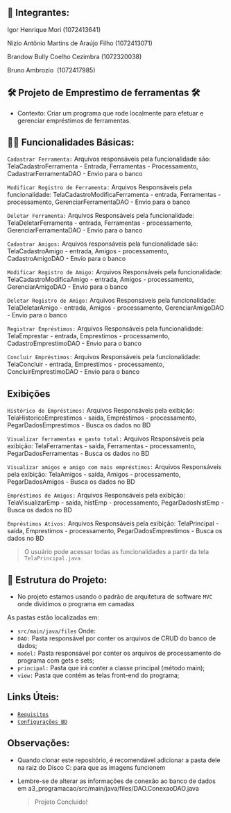 ## 👦 Integrantes:
Igor Henrique Mori
(1072413641)

Nizio Antônio Martins de Araújo Filho 
(1072413071)

Brandow Bully Coelho Cezimbra
(1072320038)

Bruno Ambrozio 
(1072417985)

## 🛠️ Projeto de Emprestimo de ferramentas 🛠️ 

- Contexto: Criar um programa que rode localmente para efetuar e gerenciar empréstimos de ferramentas.

## 👨‍💻 Funcionalidades Básicas:

`Cadastrar Ferramenta:` Arquivos responsáveis pela funcionalidade são: TelaCadastroFerramenta - Entrada, Ferramentas - Processamento, CadastrarFerramentaDAO - Envio para o banco

`Modificar Registro de Ferramenta:` Arquivos Responsáveis pela funcionalidade: TelaCadastroModificaFerramenta - entrada, Ferramentas - processamento, GerenciarFerramentaDAO - Envio para o banco

`Deletar Ferramenta:` Arquivos Responsáveis pela funcionalidade: TelaDeletarFerramenta - entrada, Ferramentas - processamento, GerenciarFerramentaDAO - Envio para o banco


`Cadastrar Amigos:` Arquivos responsáveis pela funcionalidade são: TelaCadastroAmigo - entrada, Amigos - processamento, CadastroAmigoDAO - Envio para o banco

`Modificar Registro de Amigo:` Arquivos Responsáveis pela funcionalidade: TelaCadastroModificaAmigo - entrada, Amigos - processamento, GerenciarAmigoDAO - Envio para o banco

`Deletar Registro de Amigo:` Arquivos Responsáveis pela funcionalidade: TelaDeletarAmigo - entrada, Amigos - processamento, GerenciarAmigoDAO - Envio para o banco

`Registrar Empréstimos:` Arquivos Responsáveis pela funcionalidade: TelaEmprestar - entrada, Emprestimos - processamento, CadastroEmprestimoDAO - Envio para o banco

`Concluir Empréstimos:` Arquivos Responsáveis pela funcionalidade: TelaConcluir - entrada, Emprestimos - processamento, ConcluirEmprestimoDAO - Envio para o banco

## Exibições

`Histórico de Empréstimos:` Arquivos Responsáveis pela exibição: TelaHistoricoEmprestimos - saída, Empréstimos - processamento, PegarDadosEmprestimos - Busca os dados no BD

`Visualizar ferramentas e gasto total:` Arquivos Responsáveis pela exibição: TelaFerramentas - saída, Ferramentas - processamento, PegarDadosFerramentas - Busca os dados no BD

`Visualizar amigos e amigo com mais empréstimos:` Arquivos Responsáveis pela exibição: TelaAmigos - saída, Amigos - processamento, PegarDadosAmigos - Busca os dados no BD

`Empréstimos de Amigos:` Arquivos Responsáveis pela exibição: TelaVisualizarEmp - saída, histEmp - processamento, PegarDadoshistEmp - Busca os dados no BD

`Empréstimos Ativos:` Arquivos Responsáveis pela exibição: TelaPrincipal - saída, Emprestimos - processamento, PegarDadosEmprestimos - Busca os dados no BD

> O usuário pode acessar todas as funcionalidades a partir da tela `TelaPrincipal.java`

## 📁 Estrutura do Projeto:

- No projeto estamos usando o padrão de arquitetura de software `MVC` onde dividimos o programa em camadas

As pastas estão localizadas em:
- `src/main/java/files`
Onde:
 - `DAO:` Pasta responsável por conter os arquivos de CRUD do banco de dados;
 - `model:` Pasta responsável por conter os arquivos de processamento do programa com gets e sets;
 - `principal:` Pasta que irá conter a classe principal (método main);
 - `view:` Pasta que contém as telas front-end do programa;

## Links Úteis: 

- [`Requisitos`](https://github.com/IgorHenM/A3_Emprestimo_de_Ferramentas/blob/main/Requisitos)
- [`Configurações BD`](https://github.com/IgorHenM/A3_Emprestimo_de_Ferramentas/blob/main/DB_config)


## Observações:

- Quando clonar este repositório, é recomendável adicionar a pasta dele na raiz do Disco C: para que as imagens funcionem
- Lembre-se de alterar as informações de conexão ao banco de dados em a3_programacao/src/main/java/files/DAO.ConexaoDAO.java

  > Projeto Concluido!
